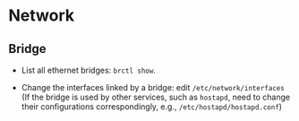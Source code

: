 # Network

## Bridge

* List all ethernet bridges: `brctl show`.

* Change the interfaces linked by a bridge: edit `/etc/network/interfaces`
(If the bridge is used by other services, such as `hostapd`, need to change
their configurations correspondingly, e.g., `/etc/hostapd/hostapd.conf`)